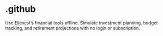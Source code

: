 # .github
Use Ellevest’s financial tools offline. Simulate investment planning, budget tracking, and retirement projections with no login or subscription.
